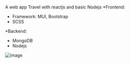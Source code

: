 A web app Travel with reactjs and basic Nodejs
*Frontend:
  - Framework: MUI, Bootstrap
  - SCSS
    
*Backend:
  - MongoDB
  - Nodejs
    
![image](https://github.com/MKhoaFE/booking_app/assets/135849267/7ef7b64d-0eff-4492-af41-d403c5931dbc)
